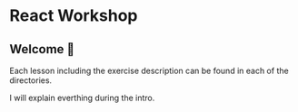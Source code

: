 # React Workshop

## Welcome 👋

Each lesson including the exercise description can be found in each of the directories.

I will explain everthing during the intro.
